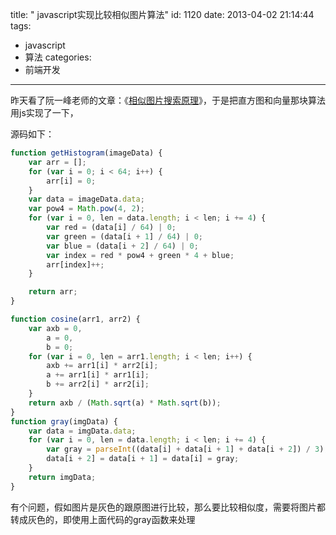 title: " javascript实现比较相似图片算法"
id: 1120
date: 2013-04-02 21:14:44
tags:
- javascript
- 算法
categories:
- 前端开发
---

昨天看了阮一峰老师的文章：《[相似图片搜索原理](http://www.ruanyifeng.com/blog/2013/03/similar_image_search_part_ii.html)》，于是把直方图和向量那块算法用js实现了一下，

源码如下：
```javascript
function getHistogram(imageData) {
    var arr = [];
    for (var i = 0; i < 64; i++) {
        arr[i] = 0;
    }
    var data = imageData.data;
    var pow4 = Math.pow(4, 2);
    for (var i = 0, len = data.length; i < len; i += 4) {
        var red = (data[i] / 64) | 0;
        var green = (data[i + 1] / 64) | 0;
        var blue = (data[i + 2] / 64) | 0;
        var index = red * pow4 + green * 4 + blue;
        arr[index]++;
    }

    return arr;
}

function cosine(arr1, arr2) {
    var axb = 0,
        a = 0,
        b = 0;
    for (var i = 0, len = arr1.length; i < len; i++) {
        axb += arr1[i] * arr2[i];
        a += arr1[i] * arr1[i];
        b += arr2[i] * arr2[i];
    }
    return axb / (Math.sqrt(a) * Math.sqrt(b));
}
function gray(imgData) {
    var data = imgData.data;
    for (var i = 0, len = data.length; i < len; i += 4) {
        var gray = parseInt((data[i] + data[i + 1] + data[i + 2]) / 3);
        data[i + 2] = data[i + 1] = data[i] = gray;
    }
    return imgData;
}
```

有个问题，假如图片是灰色的跟原图进行比较，那么要比较相似度，需要将图片都转成灰色的，即使用上面代码的gray函数来处理
